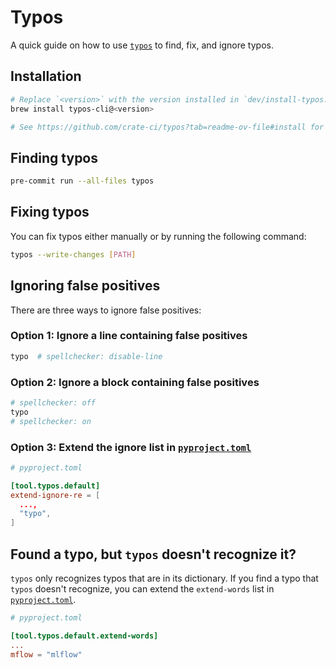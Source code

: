 # Typos

A quick guide on how to use [`typos`](https://github.com/crate-ci/typos) to find, fix, and ignore typos.

## Installation

```sh
# Replace `<version>` with the version installed in `dev/install-typos.sh`.
brew install typos-cli@<version>

# See https://github.com/crate-ci/typos?tab=readme-ov-file#install for other installation methods
```

## Finding typos

```sh
pre-commit run --all-files typos
```

## Fixing typos

You can fix typos either manually or by running the following command:

```sh
typos --write-changes [PATH]
```

## Ignoring false positives

There are three ways to ignore false positives:

### Option 1: Ignore a line containing false positives

```python
typo  # spellchecker: disable-line
```

### Option 2: Ignore a block containing false positives

```python
# spellchecker: off
typo
# spellchecker: on
```

### Option 3: Extend the ignore list in [`pyproject.toml`](../pyproject.toml)

```toml
# pyproject.toml

[tool.typos.default]
extend-ignore-re = [
  ...,
  "typo",
]
```

## Found a typo, but `typos` doesn't recognize it?

`typos` only recognizes typos that are in its dictionary.
If you find a typo that `typos` doesn't recognize,
you can extend the `extend-words` list in [`pyproject.toml`](../pyproject.toml).

```toml
# pyproject.toml

[tool.typos.default.extend-words]
...
mflow = "mlflow"
```
